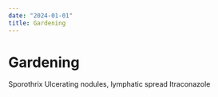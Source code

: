 ```yaml
---
date: "2024-01-01"
title: Gardening
---
```


# Gardening

Sporothrix
Ulcerating nodules, lymphatic spread
Itraconazole
